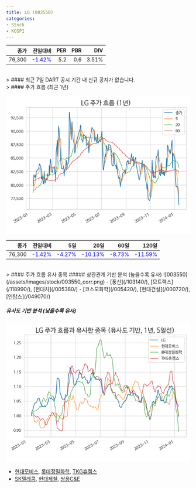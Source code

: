 ```yaml
---
title: LG (003550)
categories:
- Stock
- KOSPI
---
```


|종가|전일대비|PER|PBR|DIV|
|---:|-------:|--:|--:|--:|
|76,300|<span style="color: blue">-1.42%</span>|5.2|0.6|3.51%|

<!-- more -->

<br>
> #### 최근 7일 DART 공시
기간 내 신규 공지가 없습니다.

<br>
> #### 주가 흐름 (최근 1년)

![003550](/assets/images/stock/003550.png)

|종가|전일대비|5일|20일|60일|120일|
|---:|-------:|--:|---:|---:|----:|
|76,300|<span style="color: blue">-1.42%</span>|<span style="color: blue">-4.27%</span>|<span style="color: blue">-10.13%</span>|<span style="color: blue">-8.73%</span>|<span style="color: blue">-11.59%</span>|

<br>
> #### 주가 흐름 유사 종목
##### 상관관계 기반 분석 (높을수록 유사)
![003550](/assets/images/stock/003550_corr.png)
- [풍산](/103140/), [모트렉스](/118990/), [현대차](/005380/)
- [코스모화학](/005420/), [현대건설](/000720/), [인탑스](/049070/)

##### 유사도 기반 분석 (낮을수록 유사)	
![003550](/assets/images/stock/003550_sim.png)
- [현대모비스](/012330/), [롯데정밀화학](/004000/), [TKG휴켐스](/069260/)
- [SK텔레콤](/017670/), [현대제철](/004020/), [쌍용C&E](/003410/)